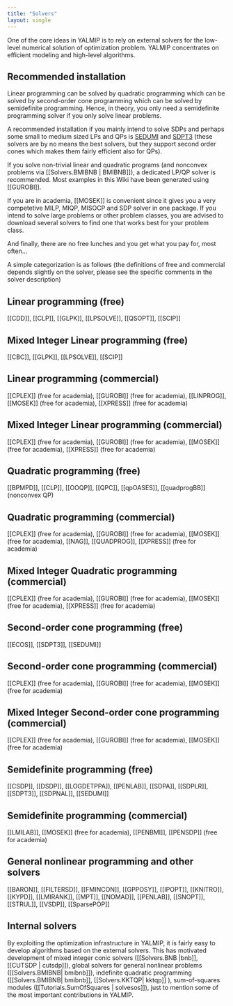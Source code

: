 ```yaml
---
title: "Solvers"
layout: single
---
```


One of the core ideas in YALMIP is to rely on external solvers for the low-level numerical solution of optimization problem. YALMIP concentrates on efficient modeling and high-level algorithms.

## Recommended installation

Linear programming can be solved by quadratic programming which can be solved by second-order cone programming which can be solved by semidefinite programming. Hence, in theory, you only need a semidefinite programming solver if you only solve linear problems.

A recommended installation if you mainly intend to solve SDPs and perhaps some small to medium sized LPs and QPs is [SEDUMI](sedumi.html) and [SDPT3](sdpt3.html) (these solvers are by no means the best solvers, but they support second order cones which makes them fairly efficient also for QPs).

If you solve non-trivial linear and quadratic programs (and nonconvex problems via [[Solvers.BMIBNB | BMIBNB]]), a dedicated LP/QP solver is recommended. Most examples in this Wiki have been generated using [[GUROBI]].

If you are in academia, [[MOSEK]] is convenient since it gives you a very competetive MILP, MIQP, MISOCP and SDP solver in one package. 
If you intend to solve large problems or other problem classes, you are advised to download several solvers to find one that works best for your problem class.

And finally, there are no free lunches and you get what you pay for, most often...

A simple categorization is as follows (the definitions of free and commercial depends slightly on the solver, please see the specific comments in the solver description)

## Linear programming (free)
[[CDD]], [[CLP]], [[GLPK]], [[LPSOLVE]], [[QSOPT]], [[SCIP]]

## Mixed Integer Linear programming (free)
[[CBC]], [[GLPK]], [[LPSOLVE]], [[SCIP]]

## Linear programming (commercial)
[[CPLEX]] (free for academia), [[GUROBI]] (free for academia), [[LINPROG]], [[MOSEK]] (free for academia), [[XPRESS]] (free for academia)

## Mixed Integer Linear programming (commercial)
[[CPLEX]] (free for academia), [[GUROBI]] (free for academia), [[MOSEK]] (free for academia), [[XPRESS]] (free for academia)

## Quadratic programming (free)
[[BPMPD]], [[CLP]], [[OOQP]], [[QPC]], [[qpOASES]], [[quadprogBB]] (nonconvex QP)

## Quadratic programming (commercial)
[[CPLEX]] (free for academia), [[GUROBI]] (free for academia), [[MOSEK]] (free for academia), [[NAG]], [[QUADPROG]], [[XPRESS]] (free for academia)

## Mixed Integer Quadratic programming (commercial)
[[CPLEX]] (free for academia), [[GUROBI]] (free for academia), [[MOSEK]] (free for academia), [[XPRESS]] (free for academia)

## Second-order cone programming (free)

[[ECOS]], [[SDPT3]], [[SEDUMI]]

## Second-order cone programming (commercial)

[[CPLEX]] (free for academia), [[GUROBI]] (free for academia), [[MOSEK]] (free for academia)

## Mixed Integer Second-order cone programming (commercial)

[[CPLEX]] (free for academia), [[GUROBI]] (free for academia), [[MOSEK]] (free for academia)

## Semidefinite programming (free)

[[CSDP]], [[DSDP]], [[LOGDETPPA]], [[PENLAB]], [[SDPA]], [[SDPLR]], [[SDPT3]], [[SDPNAL]], [[SEDUMI]]

## Semidefinite programming (commercial)

[[LMILAB]], [[MOSEK]] (free for academia), [[PENBMI]], [[PENSDP]] (free for academia)

## General nonlinear programming and other solvers

[[BARON]], [[FILTERSD]], [[FMINCON]], [[GPPOSY]], [[IPOPT]], [[KNITRO]], [[KYPD]], [[LMIRANK]], [[MPT]], [[NOMAD]], [[PENLAB]], [[SNOPT]], [[STRUL]], [[VSDP]], [[SparsePOP]]

## Internal solvers

By exploiting the optimization infrastructure in YALMIP, it is fairly easy to develop algorithms based on the external solvers. This has motivated development of mixed integer conic solvers ([[Solvers.BNB |bnb]], [[CUTSDP | cutsdp]]), global solvers for general nonlinear problems ([[Solvers.BMIBNB| bmibnb]]), indefinite quadratic programming ([[Solvers.BMIBNB| bmibnb]], [[Solvers.KKTQP| kktqp]] ), sum-of-squares modules ([[Tutorials.SumOfSquares | solvesos]]), just to mention some of the most important contributions in YALMIP.
